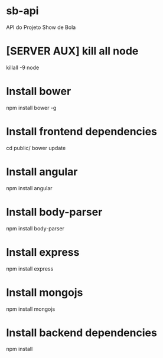 # sb-api
API do Projeto Show de Bola

# [SERVER AUX] kill all node
killall -9 node

# Install bower
npm install bower -g

# Install frontend dependencies
cd public/
bower update

# Install angular
npm install angular

# Install body-parser
npm install body-parser

# Install express
npm install express

# Install mongojs
npm install mongojs

# Install backend dependencies
npm install